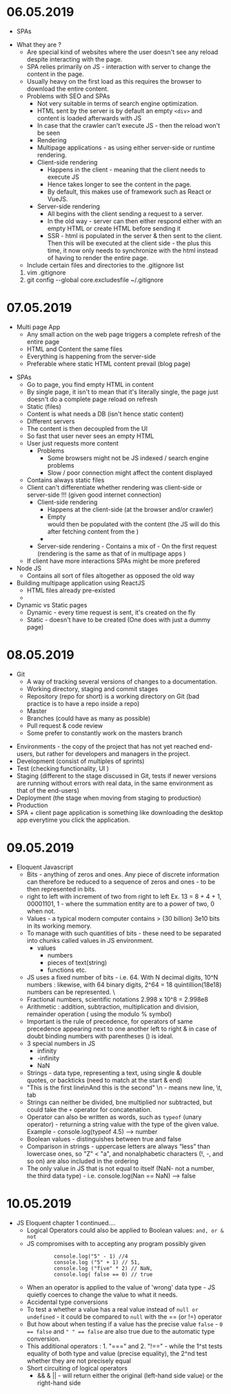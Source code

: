 # 06.05.2019
* SPAs
- What they are ?
    - Are special kind of websites where the user doesn't see any reload despite interacting with the page.
    - SPA relies primarily on JS - interaction with server to change the content in the page.
    - Usually heavy on the first load as this requires the browser to download the entire content.
    - Problems with SEO and SPAs
        - Not very suitable in terms of search engine optimization.
        - HTML sent by the server is by default an empty `<div>` and content is loaded afterwards with JS
        - In case that the crawler can't execute JS - then the reload won't be seen
        - Rendering
        - Multipage applications - as using either server-side or runtime rendering.
        - Client-side rendering
            - Happens in the client - meaning that the client needs to execute JS
            - Hence takes longer to see the content in the page.
            - By default, this makes use of framework such as React or VueJS.
        - Server-side rendering
            - All begins with the client sending a request to a server.
            - In the old way - server can then either respond either with an empty HTML or create HTML before sending it
            - SSR - html is populated in the server & then sent to the client. Then this will be executed at the client side - the plus this time, it now only needs to synchronize with the html instead of having to render the entire page.
    - Include certain files and directories to the .gitignore list
     1. vim .gitignore 
     2. git config --global core.excludesfile ~/.gitignore

# 07.05.2019
* Multi page App
    - Any small action on the web page triggers a complete refresh of the entire page
    - HTML and Content the same files
    - Everything is happening from the server-side
    - Preferable where static HTML content prevail (blog page)
- SPAs
    - Go to page, you find empty HTML in content
    - By single page, it isn't to mean that it's literally single, the page just doesn't do a complete page reload on refresh
    - Static (files)
    - Content is what needs a DB (isn't hence static content)
    - Different servers
    - The content is then decoupled from the UI
    - So fast that user never sees an empty HTML
    - User just requests more content
        - Problems
            - Some browsers might not be JS indexed / search engine problems
            - Slow / poor connection might affect the content displayed
    - Contains always static files
    - Client can't differentiate whether rendering was client-side or server-side !!! (given good internet connection)
        - Client-side rendering
            - Happens at the client-side (at the browser and/or crawler)
            - Empty <div></div> would then be populated with the content (the JS will do this after fetching content from the )
            - 
        - Server-side rendering
                - Contains a mix of 
                - On the first request (rendering is the same as that of in multipage apps )
     - If client have more interactions SPAs might be more prefered
- Node JS
    - Contains all sort of files altogether as opposed the old way 
- Building multipage application using ReactJS
    - HTML files already pre-existed
    - 
- Dynamic vs Static pages
    - Dynamic - every time request is sent, it's created on the fly
    - Static - doesn't have to be created  (One does with just a dummy page)

# 08.05.2019
* Git
    - A way of tracking several versions of changes to a documentation.
    - Working directory, staging and commit stages
    - Repository (repo for short) is a working directory on Git (bad practice is to have a repo inside a repo)
    - Master
    - Branches (could have as many as possible)
    - Pull request & code review
    - Some prefer to constantly work on the masters branch
- Environments - the copy of the project that has not yet reached end-users, but rather for developers and managers in the project.
- Development (consist of multiples of sprints)
- Test (checking functionality, UI )
- Staging (different to the stage discussed in Git, tests if newer versions are running without errors with real data, in the same environment as that of the end-users)
- Deployment (the stage when moving from staging to production)
- Production
- SPA + client page application is something like downloading the desktop app everytime you click the application.

# 09.05.2019
* Eloquent Javascript
    - Bits - anything of zeros and ones. Any piece of discrete information can therefore be reduced to a sequence of zeros and ones - to be then represented in bits.
    -  right to left with increment of two from right to left Ex. 13 = 8 + 4 + 1, 00001101, 1 - where the summation entity are to a power of two, 0 when not.
    - Values - a typical modern computer contains > (30 billion) 3e10 bits in its working memory.
    - To manage with such quantities of bits - these need to be separated into chunks called values in JS environment.
        - values
            - numbers 
            - pieces of text(string)
            - functions etc.
    - JS uses a fixed number of bits - i.e. 64. With N decimal digits, 10^N numbers : likewise, with 64 binary digits, 2^64 = 18 quintillion(18e18) numbers can be represented. \
    - Fractional numbers, scientific notations 2.998 x 10^8 = 2.998e8
    - Arithmetic : addition, subtraction, multiplication and division, remainder operation ( using the modulo % symbol)
    - Important is the rule of precedence, for operators of same precedence appearing next to one another left to right & in case of doubt binding numbers with parentheses () is ideal. 
    - 3 special numbers in JS
        - infinity
        - -infinity
        - NaN
    - Strings - data type, representing a text, using single & double quotes, or backticks (need to match at the start & end)
    - "This is the first line\nAnd this is the second" \n - means new line, \t, tab
    - Strings can neither be divided, bne multiplied nor subtracted, but could take the `+` operator for concatenation.
    - Operator can also be written as words, such as `typeof` (unary operator) - returning a string value with the type of the given value. Example - console.log(typeof 4.5) --> number
    - Boolean values - distinguishes between true and false
    - Comparison in strings - uppercase letters are always “less” than lowercase ones, so "Z" < "a", and nonalphabetic characters (!, -, and so on) are also included in the ordering
    - The only value in JS that is not equal to itself (NaN- not a number, the third data type) - i.e. console.log(Nan == NaN) --> false
# 10.05.2019
* JS Eloquent chapter 1 continued....
    - Logical Operators could also be applied to Boolean values: `and, or & not`
    - JS compromises with to accepting any program possibly given
    ```Examples :  console.log(8 * null) // 0, 
                console.log("5" - 1) //4
                console.log ("5" + 1) // 51, 
                console.log ("five" * 2) // NaN, 
                console.log( false == 0) // true
    ```
    - When an operator is applied to the value of 'wrong' data type - JS quietly coerces to change the value to what it needs.
    - Accidental type conversions
    - To test a whether a value has a real value instead of `null or undefined` - it could be compared to `null` with the == (or !=) operator
    - But how about when testing if a value has the precise value `false` - `0 == false` and `" " == false`  are also true due to the automatic type conversion.
    - This additional operators : 1. "===" and 2. "!==" - while the 1^st tests equality of both type and value (precise equality), the 2^nd test whether they are not precisely equal
    - Short circuiting of logical operators
         - && & || - will return either the original (left-hand side value) or the right-hand side